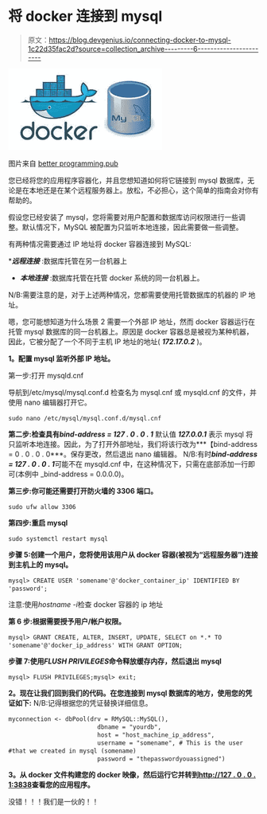 # 将 docker 连接到 mysql

> 原文：<https://blog.devgenius.io/connecting-docker-to-mysql-1c22d35fac2d?source=collection_archive---------6----------------------->

![](img/0dc4aeecf78ea2e84f27d4064fde9f1c.png)

图片来自 [better programming.pub](https://betterprogramming.pub/customize-your-mysql-database-in-docker-723ffd59d8fb)

您已经将您的应用程序容器化，并且您想知道如何将它链接到 mysql 数据库，无论是在本地还是在某个远程服务器上。放松，不必担心，这个简单的指南会对你有帮助的。

假设您已经安装了 mysql，您将需要对用户配置和数据库访问权限进行一些调整。默认情况下，MySQL 被配置为只监听本地连接，因此需要做一些调整。

有两种情况需要通过 IP 地址将 docker 容器连接到 MySQL:

****远程连接*** :数据库托管在另一台机器上
* ***本地连接*** :数据库托管在托管 docker 系统的同一台机器上。

N/B:需要注意的是，对于上述两种情况，您都需要使用托管数据库的机器的 IP 地址。

嗯，您可能想知道为什么场景 2 需要一个外部 IP 地址，然而 docker 容器运行在托管 mysql 数据库的同一台机器上。原因是 docker 容器总是被视为某种机器，因此，它被分配了一个不同于主机 IP 地址的地址( ***172.17.0.2*** )。

**1。配置 mysql 监听外部 IP 地址。**

第一步:打开 mysqld.cnf

导航到/etc/mysql/mysql.conf.d 检查名为 mysql.cnf 或 mysqld.cnf 的文件，并使用 nano 编辑器打开它。

```
sudo nano /etc/mysql/mysql.conf.d/mysql.cnf
```

**第二步:检查具有*bind-address = 127 . 0 . 0 . 1***
默认值 ***127.0.0.1*** 表示 mysql 将只监听本地连接。因此，为了打开外部地址，我们将该行改为***【bind-address = 0 . 0 . 0 . 0***。保存更改，然后退出 nano 编辑器。
N/B:有时***bind-address = 127 . 0 . 0 . 1***可能不在 mysqld.cnf 中，在这种情况下，只需在底部添加一行即可(本例中 _bind-address = 0.0.0.0)。

**第三步:你可能还需要打开防火墙的 3306 端口。**

```
sudo ufw allow 3306
```

**第四步:重启 mysql**

```
sudo systemctl restart mysql
```

**步骤 5:创建一个用户，您将使用该用户从 docker 容器(被视为“远程服务器”)连接到主机上的 mysql。**

```
mysql> CREATE USER 'somename'@'docker_container_ip' IDENTIFIED BY 'password';
```

注意:使用*hostname -i*检查 docker 容器的 ip 地址

**第 6 步:根据需要授予用户/帐户权限。**

```
mysql> GRANT CREATE, ALTER, INSERT, UPDATE, SELECT on *.* TO 'somename'@'docker_ip_address' WITH GRANT OPTION;
```

**步骤 7:使用*FLUSH PRIVILEGES*命令释放缓存内存，然后退出 mysql**

```
mysql> FLUSH PRIVILEGES;mysql> exit;
```

**2。现在让我们回到我们的代码。在您连接到 mysql 数据库的地方，使用您的凭证如下:**
N/B:记得根据您的凭证替换详细信息。

```
myconnection <- dbPool(drv = RMySQL::MySQL(),
                         dbname = "yourdb",
                         host = "host_machine_ip_address", 
                         username = "somename", # This is the user #that we created in mysql (somename)
                         password = "thepasswordyouassigned")
```

**3。从 docker 文件构建您的 docker 映像，然后运行它并转到**[**http://127 . 0 . 0 . 1:3838**](http://127.0.0.1:3838)**查看您的应用程序。**

没错！！！我们是一伙的！！